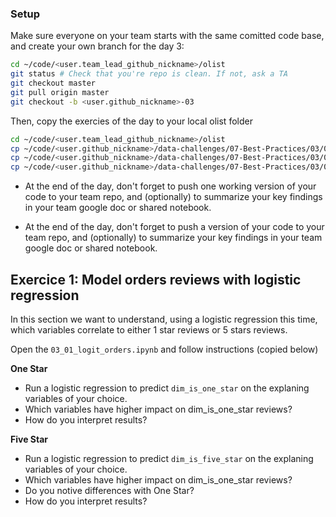 ### Setup

Make sure everyone on your team starts with the same comitted code base, and create your own branch for the day 3:

```bash
cd ~/code/<user.team_lead_github_nickname>/olist
git status # Check that you're repo is clean. If not, ask a TA
git checkout master
git pull origin master
git checkout -b <user.github_nickname>-03
```

Then, copy the exercies of the day to your local olist folder

```bash
cd ~/code/<user.team_lead_github_nickname>/olist
cp ~/code/<user.github_nickname>/data-challenges/07-Best-Practices/03/01-Logit-Orders/logit_orders.ipynb notebooks/03_01_logit_orders.ipynb
cp ~/code/<user.github_nickname>/data-challenges/07-Best-Practices/03/02-Product-Categories/product_impact.ipynb notebooks/03_02_product_impact.ipynb.ipynb
cp ~/code/<user.github_nickname>/data-challenges/07-Best-Practices/03/03-Seller-Performance/seller_performance.ipynb notebooks/03_03_seller_performance.ipynb
```

- At the end of the day, don't forget to push one working version of your code to your team repo, and (optionally) to summarize your key findings in your team google doc or shared notebook.


- At the end of the day, don't forget to push a version of your code to your team repo, and (optionally) to summarize your key findings in your team google doc or shared notebook.


## Exercice 1: Model orders reviews with logistic regression

In this section we want to understand, using a logistic regression this time, which variables correlate to either 1 star reviews or 5 stars reviews.

Open the `03_01_logit_orders.ipynb` and follow instructions (copied below)

**One Star**
- Run a logistic regression to predict `dim_is_one_star` on the explaning variables of your choice.
- Which variables have higher impact on dim_is_one_star reviews?
- How do you interpret results?

**Five Star**
- Run a logistic regression to predict `dim_is_five_star` on the explaning variables of your choice.
- Which variables have higher impact on dim_is_one_star reviews?
- Do you notive differences with One Star?
- How do you interpret results?
